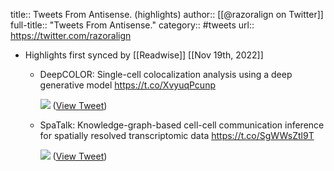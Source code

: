 title:: Tweets From Antisense. (highlights)
author:: [[@razoralign on Twitter]]
full-title:: "Tweets From Antisense."
category:: #tweets
url:: https://twitter.com/razoralign

- Highlights first synced by [[Readwise]] [[Nov 19th, 2022]]
	- DeepCOLOR: Single-cell colocalization analysis using a deep generative model https://t.co/XvyuqPcunp 
	  
	  ![](https://pbs.twimg.com/media/FQjJ0pvVsAEuGGm.jpg) ([View Tweet](https://twitter.com/razoralign/status/1515683185455099906))
	- SpaTalk: Knowledge-graph-based cell-cell communication inference for spatially resolved transcriptomic data https://t.co/SgWWsZtl9T 
	  
	  ![](https://pbs.twimg.com/media/FQjKM6qUcAQbury.jpg) ([View Tweet](https://twitter.com/razoralign/status/1515683602893135874))